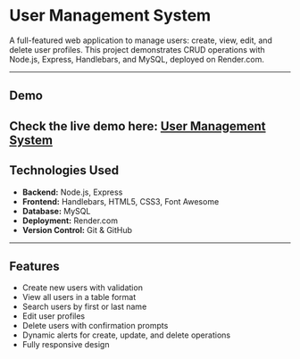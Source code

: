 # User Management System

A full-featured web application to manage users: create, view, edit, and delete user profiles. This project demonstrates CRUD operations with Node.js, Express, Handlebars, and MySQL, deployed on Render.com.

---

## Demo

## Check the live demo here: [User Management System](https://user-management-system-8r1h.onrender.com/)

## Technologies Used

- **Backend:** Node.js, Express
- **Frontend:** Handlebars, HTML5, CSS3, Font Awesome
- **Database:** MySQL
- **Deployment:** Render.com
- **Version Control:** Git & GitHub

---

## Features

- Create new users with validation
- View all users in a table format
- Search users by first or last name
- Edit user profiles
- Delete users with confirmation prompts
- Dynamic alerts for create, update, and delete operations
- Fully responsive design
